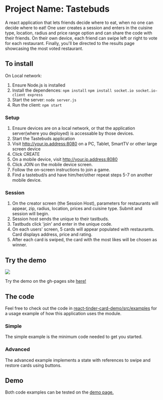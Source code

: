 
# Project Name: Tastebuds

A react application that lets friends decide where to eat, when no one can decide where to eat! One user creates a session and enters in the cuisine type, location, radius and price range option and can share the code with their friends. On their own device, each friend can swipe left or right to vote for each restaurant. Finally, you'll be directed to the results page showcasing the most voted restaurant. 

## To install 
On Local network:
1. Ensure Node.js is installed
2. Install the dependences:
    `npm install`
    `npm install socket.io socket.io-client express`
4. Start the server: `node server.js`
5. Run the client: `npm start`

### Setup
1. Ensure devices are on a local network, or that the application server(where you deployed) is accessable by those devices.
2. Start the Tastebuds application 
3. Visit http://your.ip.address:8080 on a PC, Tablet, SmartTV or other large screen device
4. Click CREATE
5. On a mobile device, visit http://your.ip.address:8080
6. Click JOIN on the mobile device screen.
7. Follow the on-screen instructions to join a game.
8. Find a tastebud/s and have him/her/other repeat steps 5-7 on another mobile device.

### Session 
1. On the creator screen (the Session Host), parameters for restaurants will appear, zip, radius, location, prices and cuisine type. Submit and session will begin.
2. Session host sends the unique to their tastbuds.
3. Tastbuds click 'join' and enter in the unique code.
4. On each users' screen, 5 cards will appear populated with restaurants. Card displays address, price and rating. 
5. After each card is swiped, the card with the most likes will be chosen as winner.

## Try the demo

![](demo.gif)

Try the demo on the gh-pages site [here!](https://3djakob.github.io/react-tinder-card-demo/)

## The code

Feel free to check out the code in [react-tinder-card-demo/src/examples](https://github.com/3DJakob/react-tinder-card-demo/tree/master/src/examples) for a usage example of how this application uses the module.

### Simple
The simple example is the minimum code needed to get you started.

### Advanced
The advanced example implements a state with references to swipe and restore cards using buttons.

## Demo
Both code examples can be tested on the [demo page.](https://3djakob.github.io/react-tinder-card-demo/)

